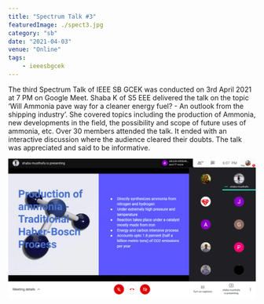 ```yaml
---
title: "Spectrum Talk #3"
featuredImage: ./spect3.jpg
category: "sb"
date: "2021-04-03"
venue: "Online"
tags:
    - ieeesbgcek
---
```

The third Spectrum Talk of IEEE SB GCEK was conducted on 3rd April 2021 at 7 PM on Google Meet.
Shaba K of S5 EEE delivered the talk on the topic ‘Will Ammonia pave way for a cleaner energy fuel? - An outlook from the shipping industry’. She covered topics including the production of Ammonia, new developments in the field, the possibility and scope of future uses of ammonia, etc. 
Over 30 members attended the talk. It ended with an interactive discussion where the audience cleared their doubts. The talk was appreciated and said to be informative.


![Spectrum-Talk](./spect31.png)
